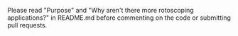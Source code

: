 Please read "Purpose" and "Why aren't there more rotoscoping
applications?" in README.md before commenting on the code or submitting
pull requests.
